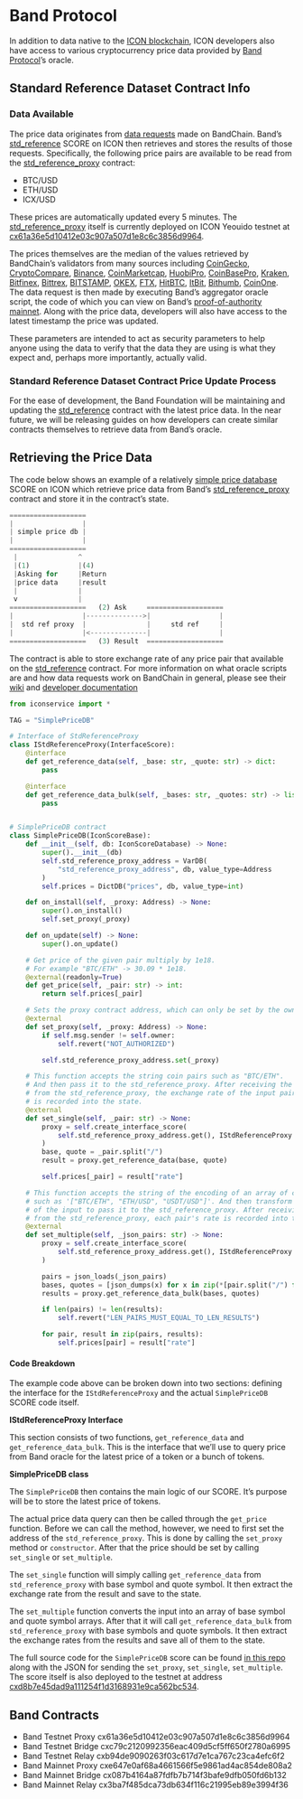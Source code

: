 # Band Protocol

In addition to data native to the [ICON blockchain](../introduction/what-is-icon-network.md), ICON developers also have access to various cryptocurrency price data provided by [Band Protocol](https://bandprotocol.com/)’s oracle.

## Standard Reference Dataset Contract Info

### Data Available

The price data originates from [data requests](https://github.com/bandprotocol/bandchain/wiki/System-Overview#oracle-data-request) made on BandChain. Band’s [std\_reference](https://bicon.tracker.solidwallet.io/contract/cxc79c2120992356eac409d5cf5ff650f2780a6995) SCORE on ICON then retrieves and stores the results of those requests. Specifically, the following price pairs are available to be read from the [std\_reference\_proxy](https://bicon.tracker.solidwallet.io/contract/cx61a36e5d10412e03c907a507d1e8c6c3856d9964) contract:

* BTC/USD
* ETH/USD
* ICX/USD

These prices are automatically updated every 5 minutes. The [std\_reference\_proxy](https://bicon.tracker.solidwallet.io/contract/cx61a36e5d10412e03c907a507d1e8c6c3856d9964) itself is currently deployed on ICON Yeouido testnet at [cx61a36e5d10412e03c907a507d1e8c6c3856d9964](https://bicon.tracker.solidwallet.io/contract/cx61a36e5d10412e03c907a507d1e8c6c3856d9964#readcontract).

The prices themselves are the median of the values retrieved by BandChain’s validators from many sources including [CoinGecko](https://www.coingecko.com/api/documentations/v3), [CryptoCompare](https://min-api.cryptocompare.com/), [Binance](https://github.com/binance-exchange/binance-official-api-docs/blob/master/rest-api.md), [CoinMarketcap](https://coinmarketcap.com/), [HuobiPro](https://www.huobi.vc/en-us/exchange/), [CoinBasePro](https://pro.coinbase.com/), [Kraken](https://www.kraken.com/), [Bitfinex](https://www.bitfinex.com/), [Bittrex](https://global.bittrex.com/), [BITSTAMP](https://www.bitstamp.net/), [OKEX](https://www.okex.com/), [FTX](https://ftx.com/), [HitBTC](https://hitbtc.com/), [ItBit](https://www.itbit.com/), [Bithumb](https://www.bithumb.com/), [CoinOne](https://coinone.co.kr/). The data request is then made by executing Band’s aggregator oracle script, the code of which you can view on Band’s [proof-of-authority mainnet](https://guanyu-poa.cosmoscan.io/oracle-script/8). Along with the price data, developers will also have access to the latest timestamp the price was updated.

These parameters are intended to act as security parameters to help anyone using the data to verify that the data they are using is what they expect and, perhaps more importantly, actually valid.

### Standard Reference Dataset Contract Price Update Process

For the ease of development, the Band Foundation will be maintaining and updating the [std\_reference](https://bicon.tracker.solidwallet.io/contract/cxc79c2120992356eac409d5cf5ff650f2780a6995) contract with the latest price data. In the near future, we will be releasing guides on how developers can create similar contracts themselves to retrieve data from Band’s oracle.

## Retrieving the Price Data

The code below shows an example of a relatively [simple price database](https://bicon.tracker.solidwallet.io/contract/cxd8b7e45dad9a111254f1d3168931e9ca562bc534) SCORE on ICON which retrieve price data from Band’s [std\_reference\_proxy](https://bicon.tracker.solidwallet.io/contract/cx61a36e5d10412e03c907a507d1e8c6c3856d9964) contract and store it in the contract’s state.

```python
===================
|                 |
| simple price db |
|                 |
===================
 |               ^
 |(1)            |(4)
 |Asking for     |Return
 |price data     |result
 |               |
 v               |
===================   (2) Ask     ===================
|                 |-------------->|                 |
|  std ref proxy  |               |     std ref     |
|                 |<--------------|                 |
===================   (3) Result  ===================
```

The contract is able to store exchange rate of any price pair that available on the [std\_reference](https://bicon.tracker.solidwallet.io/contract/cxc79c2120992356eac409d5cf5ff650f2780a6995) contract. For more information on what oracle scripts are and how data requests work on BandChain in general, please see their [wiki](https://github.com/bandprotocol/bandchain/wiki/System-Overview#oracle-data-request) and [developer documentation](https://docs.bandchain.org/dapp-developers/requesting-data-from-bandchain)

```python
from iconservice import *

TAG = "SimplePriceDB"

# Interface of StdReferenceProxy
class IStdReferenceProxy(InterfaceScore):
    @interface
    def get_reference_data(self, _base: str, _quote: str) -> dict:
        pass

    @interface
    def get_reference_data_bulk(self, _bases: str, _quotes: str) -> list:
        pass


# SimplePriceDB contract
class SimplePriceDB(IconScoreBase):
    def __init__(self, db: IconScoreDatabase) -> None:
        super().__init__(db)
        self.std_reference_proxy_address = VarDB(
            "std_reference_proxy_address", db, value_type=Address
        )
        self.prices = DictDB("prices", db, value_type=int)

    def on_install(self, _proxy: Address) -> None:
        super().on_install()
        self.set_proxy(_proxy)

    def on_update(self) -> None:
        super().on_update()

    # Get price of the given pair multiply by 1e18.
    # For example "BTC/ETH" -> 30.09 * 1e18.
    @external(readonly=True)
    def get_price(self, _pair: str) -> int:
        return self.prices[_pair]

    # Sets the proxy contract address, which can only be set by the owner.
    @external
    def set_proxy(self, _proxy: Address) -> None:
        if self.msg.sender != self.owner:
            self.revert("NOT_AUTHORIZED")

        self.std_reference_proxy_address.set(_proxy)

    # This function accepts the string coin pairs such as "BTC/ETH".
    # And then pass it to the std_reference_proxy. After receiving the output
    # from the std_reference_proxy, the exchange rate of the input pair
    # is recorded into the state.
    @external
    def set_single(self, _pair: str) -> None:
        proxy = self.create_interface_score(
            self.std_reference_proxy_address.get(), IStdReferenceProxy
        )
        base, quote = _pair.split("/")
        result = proxy.get_reference_data(base, quote)

        self.prices[_pair] = result["rate"]

    # This function accepts the string of the encoding of an array of coin pairs
    # such as '["BTC/ETH", "ETH/USD", "USDT/USD"]'. And then transform the format
    # of the input to pass it to the std_reference_proxy. After receiving the output
    # from the std_reference_proxy, each pair's rate is recorded into the state.
    @external
    def set_multiple(self, _json_pairs: str) -> None:
        proxy = self.create_interface_score(
            self.std_reference_proxy_address.get(), IStdReferenceProxy
        )

        pairs = json_loads(_json_pairs)
        bases, quotes = [json_dumps(x) for x in zip(*[pair.split("/") for pair in pairs])]
        results = proxy.get_reference_data_bulk(bases, quotes)

        if len(pairs) != len(results):
            self.revert("LEN_PAIRS_MUST_EQUAL_TO_LEN_RESULTS")

        for pair, result in zip(pairs, results):
            self.prices[pair] = result["rate"]
```

#### Code Breakdown

The example code above can be broken down into two sections: defining the interface for the `IStdReferenceProxy` and the actual `SimplePriceDB` SCORE code itself.

**IStdReferenceProxy Interface**

This section consists of two functions, `get_reference_data` and `get_reference_data_bulk`. This is the interface that we’ll use to query price from Band oracle for the latest price of a token or a bunch of tokens.

**SimplePriceDB class**

The `SimplePriceDB` then contains the main logic of our SCORE. It’s purpose will be to store the latest price of tokens.

The actual price data query can then be called through the `get_price` function. Before we can call the method, however, we need to first set the address of the `std_reference_proxy`. This is done by calling the `set_proxy` method or `constructor`. After that the price should be set by calling `set_single` or `set_multiple`.

The `set_single` function will simply calling `get_reference_data` from `std_reference_proxy` with base symbol and quote symbol. It then extract the exchange rate from the result and save to the state.

The `set_multiple` function converts the input into an array of base symbol and quote symbol arrays. After that it will call `get_reference_data_bulk` from `std_reference_proxy` with base symbols and quote symbols. It then extract the exchange rates from the results and save all of them to the state.

The full source code for the `SimplePriceDB` score can be found [in this repo](https://github.com/bandprotocol/bandchain/tree/master/bridges/icon/examples/simple_price_db) along with the JSON for sending the `set_proxy`, `set_single`, `set_multiple`. The score itself is also deployed to the testnet at address [cxd8b7e45dad9a111254f1d3168931e9ca562bc534](https://bicon.tracker.solidwallet.io/contract/cxd8b7e45dad9a111254f1d3168931e9ca562bc534#readcontract).

## Band Contracts

* Band Testnet Proxy cx61a36e5d10412e03c907a507d1e8c6c3856d9964
* Band Testnet Bridge cxc79c2120992356eac409d5cf5ff650f2780a6995
* Band Testnet Relay cxb94de9090263f03c617d7e1ca767c23ca4efc6f2
* Band Mainnet Proxy cxe647e0af68a4661566f5e9861ad4ac854de808a2
* Band Mainnet Bridge cx087b4164a87fdfb7b714f3bafe9dfb050fd6b132
* Band Mainnet Relay cx3ba7f485dca73db634f116c21995eb89e3994f36

